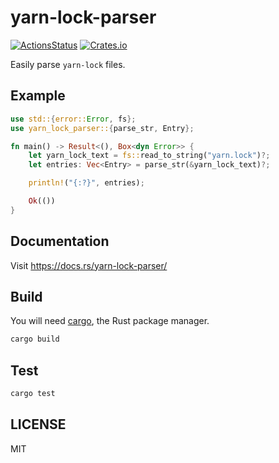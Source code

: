 # yarn-lock-parser

[![ActionsStatus](https://github.com/robertohuertasm/yarn-lock-parser/workflows/Build/badge.svg)](https://github.com/robertohuertasm/yarn-lock-parser/actions) [![Crates.io](https://img.shields.io/crates/v/yarn-lock-parser.svg)](https://crates.io/crates/yarn-lock-parser)

Easily parse `yarn-lock` files.

## Example

```rust
use std::{error::Error, fs};
use yarn_lock_parser::{parse_str, Entry};

fn main() -> Result<(), Box<dyn Error>> {
    let yarn_lock_text = fs::read_to_string("yarn.lock")?;
    let entries: Vec<Entry> = parse_str(&yarn_lock_text)?;

    println!("{:?}", entries);

    Ok(())
}
```

## Documentation

Visit https://docs.rs/yarn-lock-parser/

## Build

You will need [cargo](https://doc.rust-lang.org/cargo/getting-started/installation.html), the Rust package manager.

```bash
cargo build
```

## Test

```bash
cargo test
```

## LICENSE

MIT
